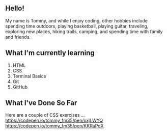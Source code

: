 ## Hello!

My name is Tommy, and while I enjoy coding, other hobbies include spending time outdoors, playing basketball, playing guitar, traveling, exploring new places, hiking trails, camping, and spending time with family and friends.

## What I'm currently learning

1. HTML
2. CSS
3. Terminal Basics
4. Git
5. GitHub

## What I've Done So Far

Here are a couple of CSS exercises ... 
https://codepen.io/tommy_fm35/pen/xxjLWYQ
https://codepen.io/tommy_fm35/pen/KKRaPdX
